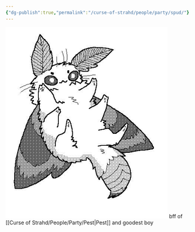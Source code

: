 ```yaml
---
{"dg-publish":true,"permalink":"/curse-of-strahd/people/party/spud/"}
---
```


![Spud.jpg|500](/img/user/Curse%20of%20Strahd/Images/Spud.jpg)
bff of [[Curse of Strahd/People/Party/Pest\|Pest]] and goodest boy